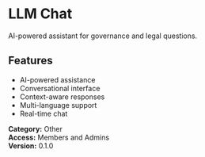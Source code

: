 # LLM Chat

AI-powered assistant for governance and legal questions.

## Features
- AI-powered assistance
- Conversational interface
- Context-aware responses
- Multi-language support
- Real-time chat

**Category:** Other  
**Access:** Members and Admins  
**Version:** 0.1.0
